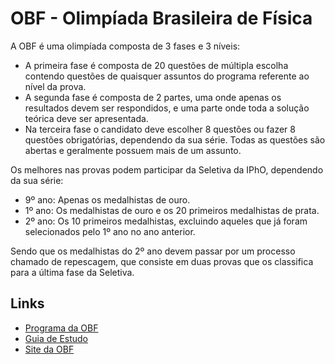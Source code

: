 # OBF - Olimpíada Brasileira de Física

A OBF é uma olimpíada composta de 3 fases e 3 níveis:

- A primeira fase é composta de 20 questões de múltipla escolha contendo questões de quaisquer assuntos do programa referente ao nível da prova.
- A segunda fase é composta de 2 partes, uma onde apenas os resultados devem ser respondidos, e uma parte onde toda a solução teórica deve ser apresentada.
- Na terceira fase o candidato deve escolher 8 questões ou fazer 8 questões obrigatórias, dependendo da sua série. Todas as questões são abertas e geralmente possuem mais de um assunto.

Os melhores nas provas podem participar da Seletiva da IPhO, dependendo da sua série:

- 9º ano: Apenas os medalhistas de ouro.
- 1º ano: Os medalhistas de ouro e os 20 primeiros medalhistas de prata.
- 2º ano: Os 10 primeiros medalhistas, excluindo aqueles que já foram selecionados pelo 1º ano no ano anterior.

Sendo que os medalhistas do 2º ano devem passar por um processo chamado de repescagem, que consiste em duas provas que os classifica para a última fase da Seletiva.

## Links

- [Programa da OBF](http://www.sbfisica.org.br/v1/olimpiada/index.php?option=com_content&view=article&id=79&Itemid=203)
- [Guia de Estudo](http://noic.com.br/olimpiadas/fisica/fisica-para-olimpiada/)
- [Site da OBF](http://www.sbfisica.org.br/v1/olimpiada/)
